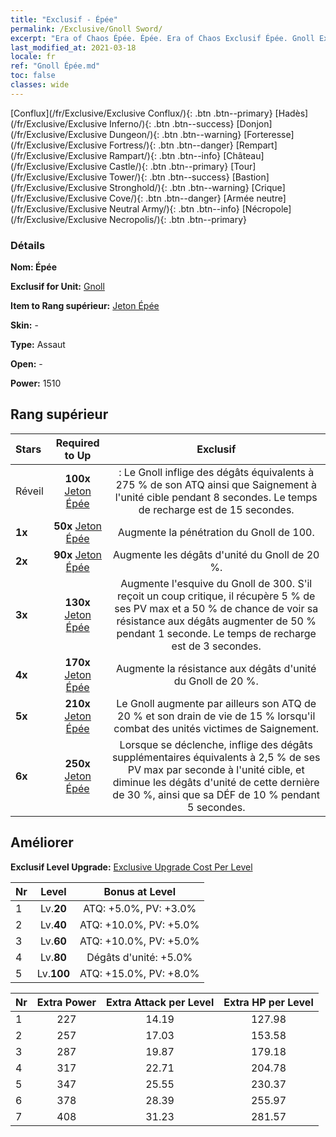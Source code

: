 ```yaml
---
title: "Exclusif - Épée"
permalink: /Exclusive/Gnoll Sword/
excerpt: "Era of Chaos Épée. Épée. Era of Chaos Exclusif Épée. Gnoll Exclusif."
last_modified_at: 2021-03-18
locale: fr
ref: "Gnoll Épée.md"
toc: false
classes: wide
---
```

 [Conflux](/fr/Exclusive/Exclusive Conflux/){: .btn .btn--primary} [Hadès](/fr/Exclusive/Exclusive Inferno/){: .btn .btn--success} [Donjon](/fr/Exclusive/Exclusive Dungeon/){: .btn .btn--warning} [Forteresse](/fr/Exclusive/Exclusive Fortress/){: .btn .btn--danger} [Rempart](/fr/Exclusive/Exclusive Rampart/){: .btn .btn--info} [Château](/fr/Exclusive/Exclusive Castle/){: .btn .btn--primary} [Tour](/fr/Exclusive/Exclusive Tower/){: .btn .btn--success} [Bastion](/fr/Exclusive/Exclusive Stronghold/){: .btn .btn--warning} [Crique](/fr/Exclusive/Exclusive Cove/){: .btn .btn--danger} [Armée neutre](/fr/Exclusive/Exclusive Neutral Army/){: .btn .btn--info} [Nécropole](/fr/Exclusive/Exclusive Necropolis/){: .btn .btn--primary} 

### Détails
 **Nom: Épée** 

 **Exclusif for Unit:** [Gnoll](/fr/units/Gnoll/) 

 **Item to Rang supérieur:** [Jeton Épée](/fr/Items/con_912/)

 **Skin:** -

 **Type:** Assaut

 **Open:** -

 **Power:** 1510

## Rang supérieur

  |     Stars    |  Required to Up | Exclusif |
  |:-------------|:---------------:|:---------------:|
  |  Réveil  | **100x** [Jeton Épée](/fr/Items/con_912/) | <Blessures ouvertes> : Le Gnoll inflige des dégâts équivalents à 275 % de son ATQ ainsi que Saignement à l'unité cible pendant 8 secondes. Le temps de recharge est de 15 secondes. |
  | **1x** <i class="fas fa-star"/> | **50x** [Jeton Épée](/fr/Items/con_912/) | Augmente la pénétration du Gnoll de 100. |
  | **2x** <i class="fas fa-star"/> | **90x** [Jeton Épée](/fr/Items/con_912/) | Augmente les dégâts d'unité du Gnoll de 20 %. |
  | **3x** <i class="fas fa-star"/> | **130x** [Jeton Épée](/fr/Items/con_912/) | Augmente l'esquive du Gnoll de 300. S'il reçoit un coup critique, il récupère 5 % de ses PV max et a 50 % de chance de voir sa résistance aux dégâts augmenter de 50 % pendant 1 seconde. Le temps de recharge est de 3 secondes. |
  | **4x** <i class="fas fa-star"/> | **170x** [Jeton Épée](/fr/Items/con_912/) | Augmente la résistance aux dégâts d'unité du Gnoll de 20 %. |
  | **5x** <i class="fas fa-star"/> | **210x** [Jeton Épée](/fr/Items/con_912/) | Le Gnoll augmente par ailleurs son ATQ de 20 % et son drain de vie de 15 % lorsqu'il combat des unités victimes de Saignement. |
  | **6x** <i class="fas fa-star"/> | **250x** [Jeton Épée](/fr/Items/con_912/) | Lorsque <Blessures ouvertes> se déclenche, inflige des dégâts supplémentaires équivalents à 2,5 % de ses PV max par seconde à l'unité cible, et diminue les dégâts d'unité de cette dernière de 30 %, ainsi que sa DÉF de 10 % pendant 5 secondes. |


## Améliorer
 **Exclusif Level Upgrade:** [Exclusive Upgrade Cost Per Level](/Exclusive/ExclusiveUpgradeCostPerLevel/)

  |  Nr  |   Level  | Bonus at Level |
  |:-----|:--------:|:--------------:|
  | 1 | Lv.**20** | ATQ: +5.0%, PV: +3.0% |
  | 2 | Lv.**40** | ATQ: +10.0%, PV: +5.0% |
  | 3 | Lv.**60** | ATQ: +10.0%, PV: +5.0% |
  | 4 | Lv.**80** | Dégâts d'unité: +5.0% |
  | 5 | Lv.**100** | ATQ: +15.0%, PV: +8.0% |


  |  Nr  |  Extra Power | Extra Attack per Level | Extra HP per Level |
  |:-----|:--------:|:--------:|:--------:|
  | 1 | 227 | 14.19 | 127.98 |
  | 2 | 257 | 17.03 | 153.58 |
  | 3 | 287 | 19.87 | 179.18 |
  | 4 | 317 | 22.71 | 204.78 |
  | 5 | 347 | 25.55 | 230.37 |
  | 6 | 378 | 28.39 | 255.97 |
  | 7 | 408 | 31.23 | 281.57 |


